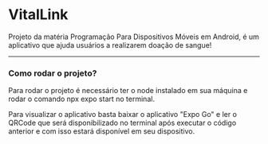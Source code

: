 <h1>VitalLink</h1>
<p>Projeto da matéria Programação Para Dispositivos Móveis em Android, é um aplicativo que ajuda usuários a realizarem doação de sangue!</p>
<hr>
<h3>Como rodar o projeto?</h3>
<p>Para rodar o projeto é necessário ter o node instalado em sua máquina e rodar o comando npx expo start no terminal.</p>
<p>Para visualizar o aplicativo basta baixar o aplicativo "Expo Go" e ler o QRCode que será disponibilizado no terminal após executar o código anterior e com isso estará disponível em seu dispositivo.</p>